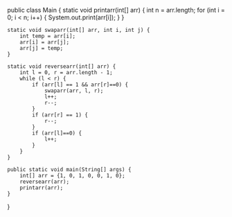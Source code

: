 public class Main {
    static void printarr(int[] arr) {
        int n = arr.length;
        for (int i = 0; i < n; i++) {
            System.out.print(arr[i]);
        }
    }

    static void swaparr(int[] arr, int i, int j) {
        int temp = arr[i];
        arr[i] = arr[j];
        arr[j] = temp;
    }

    static void reversearr(int[] arr) {
        int l = 0, r = arr.length - 1;
        while (l < r) {
            if (arr[l] == 1 && arr[r]==0) {
                swaparr(arr, l, r);
                l++;
                r--;
            }
            if (arr[r] == 1) {
                r--;
            }
            if (arr[l]==0) {
                l++;
            }
        }
    }

    public static void main(String[] args) {
        int[] arr = {1, 0, 1, 0, 0, 1, 0};
        reversearr(arr);
        printarr(arr);
    }
}
